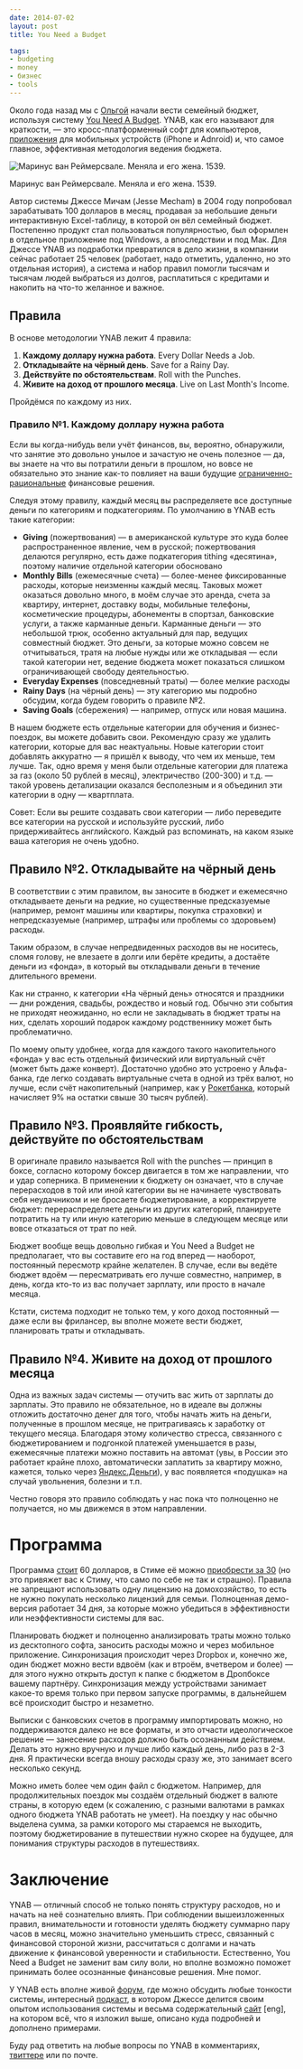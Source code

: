 ```yaml
---
date: 2014-07-02
layout: post
title: You Need a Budget

tags:
- budgeting
- money
- бизнес
- tools
---
```



Около года назад мы с [Ольгой](http://olgakalinina.ru) начали вести семейный бюджет, используя систему [You Need A Budget](http://www.youneedabudget.com/). YNAB, как его называют для краткости, — это кросс-платформенный софт для компьютеров, [приложения](http://www.youneedabudget.com/features/android) для мобильных устройств (iPhone и Adnroid) и, что самое главное, эффективная методология ведения бюджета.

<div class="illustration"><img src="/images/20140701-ynab.jpg" alt="Маринус ван Реймерсвале. Меняла и его жена. 1539." ></div>

<p class="legend legend--center">Маринус ван Реймерсвале. Меняла и его жена. 1539.</p>

Автор системы Джессе Мичам (Jesse Mecham) в 2004 году попробовал зарабатывать 100 долларов в месяц, продавая за небольшие деньги интерактивную Excel-таблицу, в которой он вёл семейный бюджет. Постепенно продукт стал пользоваться популярностью, был оформлен в отдельное приложение под Windows, а впоследствии и под Мак. Для Джессе YNAB из подработки превратился в дело жизни, в компании сейчас работает 25 человек (работает, надо отметить, удаленно, но это отдельная история), а система и набор правил помогли тысячам и тысячам людей выбраться из долгов, расплатиться с кредитами и накопить на что-то желанное и важное.

## Правила

В основе методологии YNAB лежит 4 правила:

1. **Каждому доллару нужна работа**. Every Dollar Needs a Job. 
2. **Откладывайте на чёрный день**. Save for a Rainy Day. 
3. **Действуйте по обстоятельствам**. Roll with the Punches.
4. **Живите на доход от прошлого месяца**. Live on Last Month's Income. 

Пройдёмся по каждому из них.

<!-- more -->

### Правило №1. Каждому доллару нужна работа 

Если вы когда-нибудь вели учёт финансов, вы, вероятно, обнаружили, что занятие это довольно унылое и зачастую не очень полезное — да, вы знаете на что вы потратили деньги в прошлом, но вовсе не обязательно это знание как-то повлияет на ваши будущие [ограниченно-рациональные](http://ru.wikipedia.org/wiki/%D0%9E%D0%B3%D1%80%D0%B0%D0%BD%D0%B8%D1%87%D0%B5%D0%BD%D0%BD%D0%B0%D1%8F_%D1%80%D0%B0%D1%86%D0%B8%D0%BE%D0%BD%D0%B0%D0%BB%D1%8C%D0%BD%D0%BE%D1%81%D1%82%D1%8C) финансовые решения. 

Следуя этому правилу, каждый месяц вы распределяете все доступные деньги по категориям и подкатегориям. По умолчанию в YNAB есть такие категории: 
* **Giving** (пожертвования) — в американской культуре это куда более распространенное явление, чем в русской; пожертвования делаются регулярно, есть даже подкатегория tithing «десятина», поэтому наличие отдельной категории обосновано
* **Monthly Bills** (ежемесячные счета) — более-менее фиксированные расходы, которые неизменны каждый месяц. Таковых может оказаться  довольно много, в моём случае это аренда, счета за квартиру, интернет, доставку воды, мобильные телефоны, косметические процедуры, абонементы в спортзал, банковские услуги, а также карманные деньги. Карманные деньги — это небольшой трюк, особенно актуальный для пар, ведущих совместный бюджет. Это деньги, за которые можно совсем не отчитываться, тратя на любые нужды или же откладывая — если такой категории нет, ведение бюджета может показаться слишком ограничивающей свободу деятельностью.
* **Everyday Expenses** (повседневный траты) — более мелкие расходы
* **Rainy Days** (на чёрный день) — эту категорию мы подробно обсудим, когда будем говорить о правиле №2.
* **Saving Goals** (сбережения) — например, отпуск или новая машина.

В нашем бюджете есть отдельные категории для обучения и бизнес-поездок, вы можете добавить свои. Рекомендую сразу же удалить категории, которые для вас неактуальны. Новые категории стоит добавлять аккуратно — я пришёл к выводу, что чем их меньше, тем лучше. Так, одно время у меня были отдельные категории для платежа за газ (около 50 рублей в месяц), электричество (200-300) и т.д. — такой уровень детализации оказался бесполезным и я объединил эти категории в одну — квартплата.

Совет: Если вы решите создавать свои категории — либо переведите все категории на русской и используйте русский, либо придерживайтесь английского. Каждый раз вспоминать, на каком языке ваша категория не очень удобно.


## Правило №2. Откладывайте на чёрный день

В соответствии с этим правилом, вы заносите в бюджет и ежемесячно откладываете деньги на редкие, но существенные предсказуемые  (например, ремонт машины или квартиры, покупка страховки) и непредсказуемые (например, штрафы или проблемы со здоровьем) расходы. 

Таким образом, в случае непредвиденных расходов вы не носитесь, сломя голову, не влезаете в долги или берёте кредиты, а достаёте деньги из «фонда», в который вы откладывали деньги в течение длительного времени. 

Как ни странно, к категории «На чёрный день» относятся и праздники — дни рождения, свадьбы, рождество и новый год. Обычно эти события не приходят неожиданно, но если не закладывать в бюджет траты на них, сделать хороший подарок каждому родственнику может быть проблематично.

По моему опыту удобнее, когда для каждого такого накопительного «фонда» у вас есть отдельный физический или виртуальный счёт (может быть даже конверт). Достаточно удобно это устроено у Альфа-банка, где легко создавать виртуальные счета в одной из трёх валют, но лучше, если счёт накопительный (например, как у [Рокетбанка](https://rocketbank.ru/loves/gleb.kalinin), который начисляет 9% на остатки свыше 30 тысяч рублей).

## Правило №3. Проявляйте гибкость, действуйте по обстоятельствам

В оригинале правило называется Roll with the punches — принцип в боксе, согласно которому боксер двигается в том же направлении, что и удар соперника. В применении к бюджету он означает, что в случае перерасходов в той или иной категории вы не начинаете чувствовать себя неудачником и не бросаете бюджетирование, а корректируете бюджет: перераспределяете деньги из других категорий, планируете потратить на ту или иную категорию меньше в следующем месяце или вовсе отказаться от трат по ней.

Бюджет вообще вещь довольно гибкая и You Need a Budget не предполагает, что вы составите его на год вперед — наоборот, постоянный пересмотр крайне желателен. В случае, если вы ведёте бюджет вдоём — пересматривать его лучше совместно, например, в день, когда кто-то из вас получает зарплату, или просто в начале месяца.

Кстати, система подходит не только тем, у кого доход постоянный — даже если вы фрилансер, вы вполне можете вести бюджет, планировать траты и откладывать.

## Правило №4. Живите на доход от прошлого месяца

Одна из важных задач системы — отучить вас жить от зарплаты до зарплаты. Это правило не обязательное, но в идеале вы должны отложить достаточно денег для того, чтобы начать жить на деньги, полученные в прошлом месяце, не притрагиваясь к заработку от текущего месяца. Благодаря этому количество стресса, связанного с бюджетированием и подгонкой платежей уменьшается в разы, ежемесячные платежи можно поставить на автомат (увы, в России это работает крайне плохо, автоматически заплатить за квартиру можно, кажется, только через [Яндекс.Деньги](http://money.yandex.ru)), у вас появляется «подушка» на случай увольнения, болезни и т.п.

Честно говоря это правило соблюдать у нас пока что полноценно не получается, но мы движемся в этом направлении.

# Программа

Программа [стоит](http://www.youneedabudget.com/store) 60 долларов, в Стиме её можно [приобрести за 30](http://store.steampowered.com/app/227320) (но это привяжет вас к Стиму, что само по себе не так и страшно). Правила не запрещают использовать одну лицензию на домохозяйство, то есть не нужно покупать несколько лицензий для семьи. Полноценная демо-версия работает 34 дня, за которые можно убедиться в эффективности или неэффективности системы для вас. 

Планировать бюджет и полноценно анализировать траты можно только из десктопного софта, заносить расходы можно и через мобильное приложение. Синхронизация происходит через Dropbox и, конечно же, один бюджет можно вести вдвоём (как и втроём, вчетвером и более) — для этого нужно открыть доступ к папке с бюджетом в Дропбоксе вашему партнёру. Cинхронизация между устройствами занимает какое-то время только при первом запуске программы, в дальнейшем всё происходит быстро и незаметно.

Выписки с банковских счетов в программу импортировать можно, но поддерживаются далеко не все форматы, и это отчасти идеологическое решение  — занесение расходов должно быть осознанным действием. Делать это нужно вручную и лучше либо каждый день, либо раз в 2-3 дня. Я практически всегда вношу расходы сразу же, это занимает всего несколько секунд.

Можно иметь более чем один файл с бюджетом. Например, для продолжительных поездок мы создаём отдельный бюджет в валюте страны, в которую едем (к сожалению, с разными валютами в рамках одного бюджета YNAB работать не умеет). На поездку у нас обычно выделена сумма, за рамки которого мы стараемся не выходить, поэтому бюджетирование в путешествии нужно скорее на будущее, для понимания структуры расходов в путешествиях.

# Заключение

YNAB — отличный способ не только понять структуру расходов, но и начать на неё сознательно влиять. При соблюдении вышеизложенных  правил, внимательности и готовности уделять бюджету суммарно пару часов в месяц, можно значительно уменьшить стресс, связанный с финансовой стороной жизни, рассчитаться с долгами и начать движение к финансовой уверенности и стабильности. Естественно, You Need a Budget не заменит вам силу воли, но вполне возможно поможет принимать более осознанные финансовые решения. Мне помог.

У YNAB есть вполне живой [форум](http://forum.youneedabudget.com/), где можно обсудить любые тонкости системы, интересный [подкаст](https://itunes.apple.com/us/podcast/you-need-a-budget-ynab/id477248343?mt=2), в котором Джессе делится своим опытом использования системы и весьма содержательный [сайт](http://www.youneedabudget.com/) [eng], на котором всё, что я изложил выше, описано куда подробней и дополнено примерами.

Буду рад ответить на любые вопросы по YNAB в комментариях, [твиттере](https://twitter.com/glebis) или по почте.